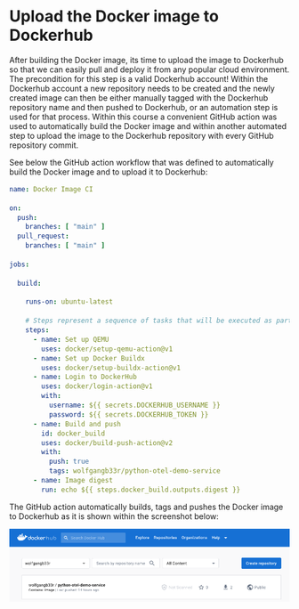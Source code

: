 # Upload the Docker image to Dockerhub

After building the Docker image, its time to upload the image to Dockerhub so that we can easily pull and deploy it from any popular cloud environment.
The precondition for this step is a valid Dockerhub account!
Within the Dockerhub account a new repository needs to be created and the newly created image can then be either manually tagged with the Dockerhub repository name and then pushed to Dockerhub, or an automation step is used for that process.
Within this course a convenient GitHub action was used to automatically build the Docker image and within another automated step to upload the image to the Dockerhub repository with every GitHub repository commit.

See below the GitHub action workflow that was defined to automatically build the Docker image and to upload it to Dockerhub:

```yaml
name: Docker Image CI

on:
  push:
    branches: [ "main" ]
  pull_request:
    branches: [ "main" ]

jobs:

  build:
 
    runs-on: ubuntu-latest

    # Steps represent a sequence of tasks that will be executed as part of the job
    steps:
      - name: Set up QEMU
        uses: docker/setup-qemu-action@v1
      - name: Set up Docker Buildx
        uses: docker/setup-buildx-action@v1
      - name: Login to DockerHub
        uses: docker/login-action@v1 
        with:
          username: ${{ secrets.DOCKERHUB_USERNAME }}
          password: ${{ secrets.DOCKERHUB_TOKEN }}
      - name: Build and push
        id: docker_build
        uses: docker/build-push-action@v2
        with:
          push: true
          tags: wolfgangb33r/python-otel-demo-service
      - name: Image digest
        run: echo ${{ steps.docker_build.outputs.digest }}

```

The GitHub action automatically builds, tags and pushes the Docker image to Dockerhub as it is shown within the screenshot below:

![Flusk app as Docker image in Dockerhub](./screenshots/otel-service-dockerhub.png)
